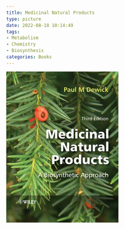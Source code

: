 ```yaml
---
title: Medicinal Natural Products
type: picture
date: 2022-08-18 10:14:49
tags: 
- Metabolism
- Chemistry
- Biosynthesis
categories: Books
---
```


<meta name="referrer" content="no-referrer" />

![2022-08-18-muWlWw](https://raw.githubusercontent.com/Lxmic/Picture-bed/master/uPic/2022-08-18-muWlWw.jpg)


<!--more-->
